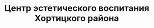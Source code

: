 ---
title: Центр эстетического воспитания Хортицкого района
address: '69123, г. Запорожье, бул. Строителей, 15'
phone: []
url: ''
about: ''
searchTitle: 'Центр эстетического воспитания, г. Запорожье, бул.Строителей, 15'
tags:
  - Художественные школы
geometry:
  location:
    lat: 47.8271581
    lng: 35.025766
  viewport:
    northeast:
      lat: 47.8287546802915
      lng: 35.0274613302915
    southwest:
      lat: 47.8260567197085
      lng: 35.0247633697085
place_id: ChIJL4Odsp1h3EAR1qRW5Nc2lXQ

---